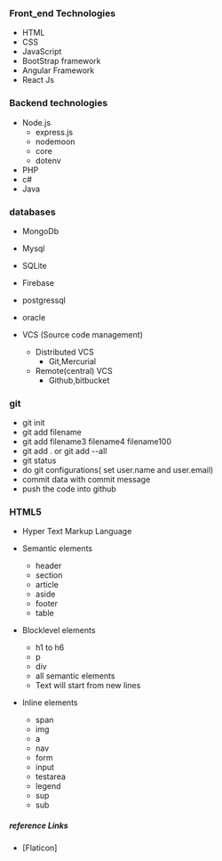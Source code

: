 ### Front_end Technologies


- HTML
- CSS
- JavaScript
- BootStrap framework
- Angular Framework
- React Js


### Backend technologies
- Node.js
	- express.js
	- nodemoon
	- core
	- dotenv
- PHP
- c#
- Java


### databases
- MongoDb
- Mysql
- SQLite
- Firebase
- postgressql
- oracle


- VCS  (Source code management)
	- Distributed VCS
		- Git,Mercurial
	- Remote(central) VCS
		- Github,bitbucket
### git
- git init
- git add filename
- git add filename3 filename4 filename100
- git add . or git add  --all
- git status
- do git configurations( set user.name and user.email)
- commit data with commit message
- push the code into github


### HTML5
- Hyper Text Markup Language
- Semantic elements
	- header
	- section
	- article
	- aside
	- footer
	- table

- Blocklevel elements
	- h1 to h6
	- p
	- div
	- all semantic elements
	- Text will start from new lines

- Inline elements
	- span
	- img
	- a
	- nav
	- form
	- input
	- testarea
	- legend
	- sup
	- sub

##### reference Links
- [Flaticon]



















